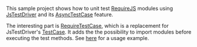 This sample project shows how to unit test [RequireJS](http://requirejs.org/) modules using [JsTestDriver](http://code.google.com/p/js-test-driver/) and its [AsyncTestCase](http://code.google.com/p/js-test-driver/wiki/AsyncTestCase) feature.

The interesting part is [RequireTestCase](requireTestCase.js), which is a replacement for JsTestDriver's [TestCase](http://code.google.com/p/js-test-driver/wiki/TestCase).
It adds the the possibility to import modules before executing the test methods. See [here](project/test/greeterTest.js) for a usage example.
